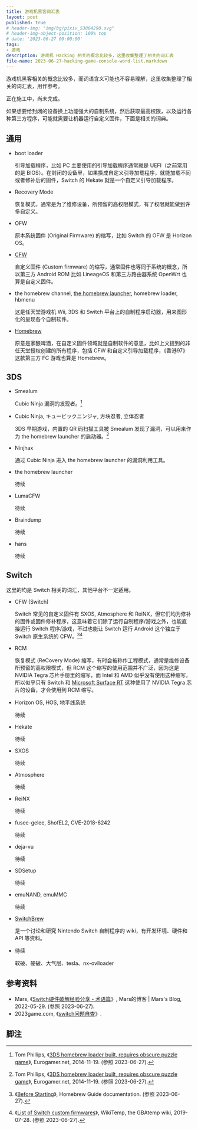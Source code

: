 ```yaml
---
title: 游戏机黑客词汇表
layout: post
published: true
# header-img: "img/bg/pixiv_53864290.svg"
# header-img-object-position: 100% top
# date: '2023-06-27 00:00:00'
tags:
- 游戏
description: 游戏机 Hacking 相关的概念比较多，这里收集整理了相关的词汇表
file-name: 2023-06-27-hacking-game-console-word-list.markdown
---
```


游戏机黑客相关的概念比较多，而词语含义可能也不容易理解，这里收集整理了相关的词汇表，用作参考。

正在施工中，尚未完成。

<!-- more -->

如果想要给封闭的设备换上功能强大的自制系统，然后获取最高权限，以及运行各种第三方程序，可能就需要让机器运行自定义固件，下面是相关的词典。

## 通用

+   boot loader

    引导加载程序，比如 PC 主要使用的引导加载程序通常就是 UEFI（之前常用的是 BIOS）。在封闭的设备里，如果换成自定义引导加载程序，就能加载不同或者修补后的固件，Switch 的 Hekate 就是一个自定义引导加载程序。

+   Recovery Mode

    恢复模式，通常是为了维修设备，所预留的高权限模式，有了权限就能做到许多自定义。

+   OFW

    原本系统固件 (Original Firmware) 的缩写，比如 Switch 的 OFW 是 Horizo​​n OS。

+   [CFW](https://en.wikipedia.org/wiki/Custom_firmware)

    自定义固件 (Custom firmware) 的缩写，通常固件也等同于系统的概念，所以第三方 Android ROM 比如 LineageOS 和第三方路由器系统 OpenWrt 也算是自定义固件。

+   the homebrew channel, [the homebrew launcher](https://smealum.github.io/3ds/), homebrew loader, hbmenu

    这是任天堂游戏机 Wii, 3DS 和 Switch 平台上的自制程序启动器，用来图形化的呈现各个自制软件。

+   [Homebrew](https://en.wikipedia.org/wiki/Homebrew_(video_games))

    原意是家酿啤酒，在自定义固件领域就是自制软件的意思，比如上文提到的非任天堂授权创建的所有程序，包括 CFW 和自定义引导加载程序，《香港97》这款第三方 FC 游戏也算是 Homebrew。

## 3DS

+   Smealum

    Cubic Ninja 漏洞的发现者。[^3hlbropg]

[^3hlbropg]: Tom Phillips, 《[3DS homebrew loader built, requires obscure puzzle game](https://web.archive.org/web/20230227234517/https://www.eurogamer.net/3ds-homebrew-loader-built-requires-obscure-puzzle-game)》, Eurogamer.net, 2014-11-19. (参照 2023-06-27).

+   Cubic Ninja, キュービックニンジャ, 方块忍者, 立体忍者

    3DS 早期游戏，内置的 QR 码扫描工具被 Smealum 发现了漏洞，可以用来作为 the homebrew launcher 的启动器。[^3hlbropg]

+   Ninjhax

    通过 Cubic Ninja 进入 the homebrew launcher 的漏洞利用工具。

+   the homebrew launcher

    待续

+   LumaCFW

    待续

+   Braindump

    待续

+   hans

    待续

## Switch

这里的均是 Switch 相关的词汇，其他平台不一定适用。

+   CFW (Switch)

    Switch 常见的自定义固件有 SXOS, Atmosphere 和 ReiNX，但它们均为修补的固件或固件修补程序，这意味着它们除了运行自制程序/游戏之外，也能直接运行 Switch 程序/游戏，不过也能让 Switch 运行 Android 这个独立于 Switch 原生系统的 CFW。[^shgb][^1loscf]

[^shgb]: 《[Before Starting](https://switch.homebrew.guide/gettingstarted/beforestarting.html)》, Homebrew Guide documentation. (参照 2023-06-27).

[^1loscf]: 《[List of Switch custom firmwares](https://wiki.gbatemp.net/wiki/List_of_Switch_custom_firmwares)》, WikiTemp, the GBAtemp wiki, 2019-07-28. (参照 2023-06-27).

+   RCM

    恢复模式 (ReCovery Mode) 缩写，有时会被称作工程模式，通常是维修设备所预留的高权限模式，但 RCM 这个缩写的使用范围并不广泛，因为这是 NVIDIA Tegra 芯片手册里的缩写，而 Intel 和 AMD 似乎没有使用这种缩写，所以似乎只有 Switch 和 [Microsoft Surface RT](https://openrt.gitbook.io/open-surfacert/) 这种使用了 NVIDIA Tegra 芯片的设备，才会使用到 RCM 缩写。

+   Horizon OS, HOS, 地平线系统

    待续

+   Hekate

    待续

+   SXOS

    待续

+   Atmosphere

    待续

+   ReiNX

    待续

+   fusee-gelee, ShofEL2, CVE-2018-6242

    待续

+   deja-vu

    待续

+   SDSetup

    待续

+   emuNAND, emuMMC

    待续

+   [SwitchBrew](https://switchbrew.org/wiki/Main_Page)

    是一个讨论和研究 Nintendo Switch 自制程序的 wiki，有开发环境、硬件和 API 等资料。

+   待续

    软破、硬破、大气层、tesla、nx-ovlloader

## 参考资料

+   Mars, 《[Switch硬件破解经验分享 - 术语篇](https://www.marsshen.com/posts/f96d7ec4/)》, Mars的博客 \| Mars's Blog, 2022-05-29. (参照 2023-06-27).
+   2023game.com, 《[switch问题自查](https://docs.qq.com/doc/DYVNDUG54V3J5V25E)》.

## 脚注
